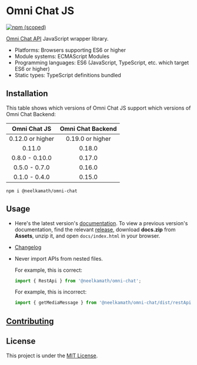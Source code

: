 # Omni Chat JS

[![npm (scoped)](https://img.shields.io/npm/v/@neelkamath/omni-chat)](https://www.npmjs.com/package/@neelkamath/omni-chat)

[Omni Chat API](https://github.com/neelkamath/omni-chat-backend) JavaScript wrapper library.

- Platforms: Browsers supporting ES6 or higher
- Module systems: ECMAScript Modules
- Programming languages: ES6 (JavaScript, TypeScript, etc. which target ES6 or higher)
- Static types: TypeScript definitions bundled

## Installation

This table shows which versions of Omni Chat JS support which versions of Omni Chat Backend:

|   Omni Chat JS   | Omni Chat Backend |
| :--------------: | :---------------: |
| 0.12.0 or higher | 0.19.0 or higher  |
|      0.11.0      |      0.18.0       |
|  0.8.0 - 0.10.0  |      0.17.0       |
|  0.5.0 - 0.7.0   |      0.16.0       |
|  0.1.0 - 0.4.0   |      0.15.0       |

```
npm i @neelkamath/omni-chat
```

## Usage

- Here's the latest version's [documentation](https://neelkamath.github.io/omni-chat-js/). To view a previous version's documentation, find the relevant [release](https://github.com/neelkamath/omni-chat-js/releases), download **docs.zip** from **Assets**, unzip it, and open `docs/index.html` in your browser.
- [Changelog](CHANGELOG.md)
- Never import APIs from nested files.

  For example, this is correct:

  ```typescript
  import { RestApi } from '@neelkamath/omni-chat';
  ```

  For example, this is incorrect:

  ```typescript
  import { getMediaMessage } from '@neelkamath/omni-chat/dist/restApi/operator';
  ```

## [Contributing](CONTRIBUTING.md)

## License

This project is under the [MIT License](LICENSE).
